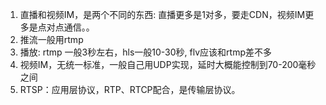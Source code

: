 1. 直播和视频IM，是两个不同的东西: 直播更多是1对多，要走CDN，视频IM更多是点对点通信。。
2. 推流一般用rtmp
3. 播放: rtmp 一般3秒左右，hls一般10-30秒, flv应该和rtmp差不多
4. 视频IM，无统一标准，一般自己用UDP实现，延时大概能控制到70-200毫秒之间
5. RTSP：应用层协议，RTP、RTCP配合，是传输层协议。

